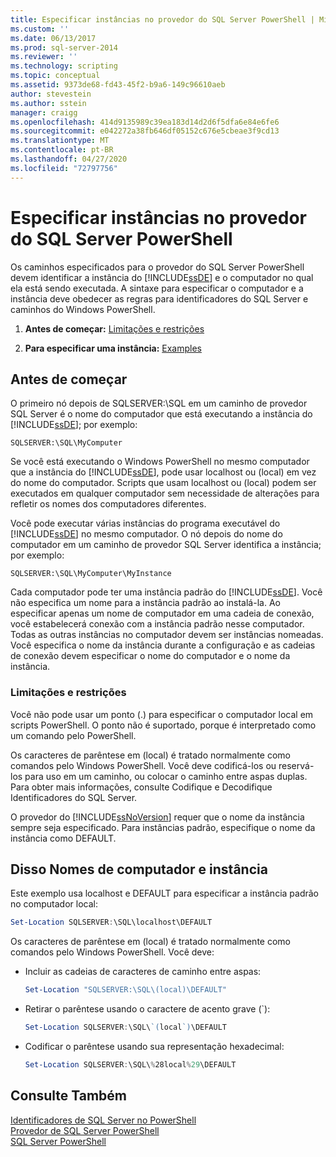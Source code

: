 ```yaml
---
title: Especificar instâncias no provedor do SQL Server PowerShell | Microsoft Docs
ms.custom: ''
ms.date: 06/13/2017
ms.prod: sql-server-2014
ms.reviewer: ''
ms.technology: scripting
ms.topic: conceptual
ms.assetid: 9373de68-fd43-45f2-b9a6-149c96610aeb
author: stevestein
ms.author: sstein
manager: craigg
ms.openlocfilehash: 414d9135989c39ea183d14d2d6f5dfa6e84e6fe6
ms.sourcegitcommit: e042272a38fb646df05152c676e5cbeae3f9cd13
ms.translationtype: MT
ms.contentlocale: pt-BR
ms.lasthandoff: 04/27/2020
ms.locfileid: "72797756"
---
```

# <a name="specify-instances-in-the-sql-server-powershell-provider"></a>Especificar instâncias no provedor do SQL Server PowerShell
  Os caminhos especificados para o provedor do SQL Server PowerShell devem identificar a instância do [!INCLUDE[ssDE](../includes/ssde-md.md)] e o computador no qual ela está sendo executada. A sintaxe para especificar o computador e a instância deve obedecer as regras para identificadores do SQL Server e caminhos do Windows PowerShell.  
  
1.  **Antes de começar:**  [Limitações e restrições](#LimitationsRestrictions)  
  
2.  **Para especificar uma instância:**  [Examples](#Examples)  
  
## <a name="before-you-begin"></a>Antes de começar  
 O primeiro nó depois de SQLSERVER:\SQL em um caminho de provedor SQL Server é o nome do computador que está executando a instância do [!INCLUDE[ssDE](../includes/ssde-md.md)]; por exemplo:  
  
```  
SQLSERVER:\SQL\MyComputer  
```  
  
 Se você está executando o Windows PowerShell no mesmo computador que a instância do [!INCLUDE[ssDE](../includes/ssde-md.md)], pode usar localhost ou (local) em vez do nome do computador. Scripts que usam localhost ou (local) podem ser executados em qualquer computador sem necessidade de alterações para refletir os nomes dos computadores diferentes.  
  
 Você pode executar várias instâncias do programa executável do [!INCLUDE[ssDE](../includes/ssde-md.md)] no mesmo computador. O nó depois do nome do computador em um caminho de provedor SQL Server identifica a instância; por exemplo:  
  
```  
SQLSERVER:\SQL\MyComputer\MyInstance  
```  
  
 Cada computador pode ter uma instância padrão do [!INCLUDE[ssDE](../includes/ssde-md.md)]. Você não especifica um nome para a instância padrão ao instalá-la. Ao especificar apenas um nome de computador em uma cadeia de conexão, você estabelecerá conexão com a instância padrão nesse computador. Todas as outras instâncias no computador devem ser instâncias nomeadas. Você especifica o nome da instância durante a configuração e as cadeias de conexão devem especificar o nome do computador e o nome da instância.  
  
###  <a name="limitations-and-restrictions"></a><a name="LimitationsRestrictions"></a> Limitações e restrições  
 Você não pode usar um ponto (.) para especificar o computador local em scripts PowerShell. O ponto não é suportado, porque é interpretado como um comando pelo PowerShell.  
  
 Os caracteres de parêntese em (local) é tratado normalmente como comandos pelo Windows PowerShell. Você deve codificá-los ou reservá-los para uso em um caminho, ou colocar o caminho entre aspas duplas. Para obter mais informações, consulte Codifique e Decodifique Identificadores do SQL Server.  
  
 O provedor do [!INCLUDE[ssNoVersion](../includes/ssnoversion-md.md)] requer que o nome da instância sempre seja especificado. Para instâncias padrão, especifique o nome da instância como DEFAULT.  
  
##  <a name="examples-computer-and-instance-names"></a><a name="Examples"></a>Disso Nomes de computador e instância  
 Este exemplo usa localhost e DEFAULT para especificar a instância padrão no computador local:  
  
```powershell
Set-Location SQLSERVER:\SQL\localhost\DEFAULT
```  
  
 Os caracteres de parêntese em (local) é tratado normalmente como comandos pelo Windows PowerShell. Você deve:  
  
-   Incluir as cadeias de caracteres de caminho entre aspas:  
  
    ```powershell
    Set-Location "SQLSERVER:\SQL\(local)\DEFAULT"  
    ```  
  
-   Retirar o parêntese usando o caractere de acento grave (`):  
  
    ```powershell
    Set-Location SQLSERVER:\SQL\`(local`)\DEFAULT  
    ```  
  
-   Codificar o parêntese usando sua representação hexadecimal:  
  
    ```powershell
    Set-Location SQLSERVER:\SQL\%28local%29\DEFAULT  
    ```  
  
## <a name="see-also"></a>Consulte Também  
 [Identificadores de SQL Server no PowerShell](sql-server-identifiers-in-powershell.md)   
 [Provedor de SQL Server PowerShell](sql-server-powershell-provider.md)   
 [SQL Server PowerShell](sql-server-powershell.md)  
